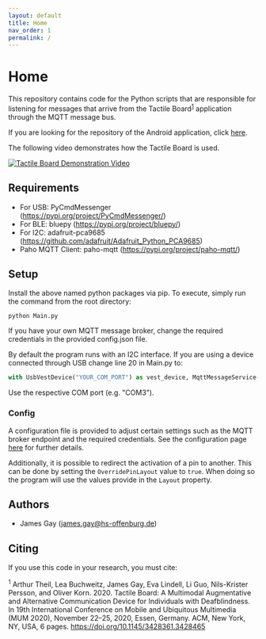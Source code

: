 ```yaml
---
layout: default
title: Home
nav_order: 1
permalink: /
---
```


# Home
This repository contains code for the Python scripts that are responsible for listening for messages that arrive from the Tactile Board<sup>[1](#ft_1)</sup> application through the MQTT message bus.

If you are looking for the repository of the Android application, click [here](). 

The following video demonstrates how the Tactile Board is used.

[![Tactile Board Demonstration Video](http://img.youtube.com/vi/36bj-6xvPmU/0.jpg)](http://www.youtube.com/watch?v=36bj-6xvPmU)

## Requirements
- For USB: PyCmdMessenger (https://pypi.org/project/PyCmdMessenger/)
- For BLE: bluepy (https://pypi.org/project/bluepy/)
- For I2C: adafruit-pca9685 (https://github.com/adafruit/Adafruit_Python_PCA9685)
- Paho MQTT Client: paho-mqtt (https://pypi.org/project/paho-mqtt/)

## Setup
Install the above named python packages via pip. To execute, simply run the command from the root directory:
```
python Main.py
```

If you have your own MQTT message broker, change the required credentials in the provided config.json file.

By default the program runs with an I2C interface. If you are using a device connected through USB change line 20 in Main.py to:
```python
with UsbVestDevice("YOUR_COM_PORT") as vest_device, MqttMessageService() as mb:
```
Use the respective COM port (e.g. "COM3").

### Config
A configuration file is provided to adjust certain settings such as the MQTT broker endpoint and the required credentials. See the configuration page [here]() for further details.

Additionally, it is possible to redirect the activation of a pin to another. This can be done by setting the `OverridePinLayout` value to `true`. When doing so the program will use the values provide in the `Layout` property.

## Authors
- James Gay (james.gay@hs-offenburg.de)

## Citing
If you use this code in your research, you must cite:

<a name=ft_1><sup>1</sup></a> Arthur Theil, Lea Buchweitz, James Gay, Eva Lindell, Li Guo, Nils-Krister Persson, and Oliver Korn. 2020. Tactile Board: A Multimodal Augmentative and Alternative Communication Device for Individuals with Deafblindness. In 19th International Conference on Mobile and Ubiquitous Multimedia (MUM 2020), November 22–25, 2020, Essen, Germany. ACM, New York, NY, USA, 6 pages. https://doi.org/10.1145/3428361.3428465
